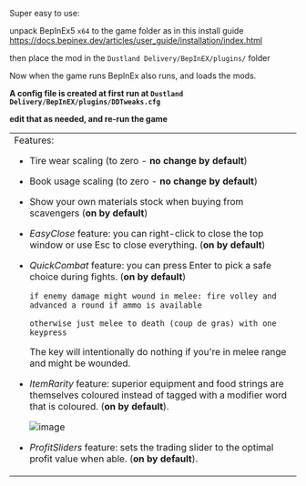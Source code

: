 Super easy to use:

unpack BepInEx5 `x64` to the game folder as in this install guide https://docs.bepinex.dev/articles/user_guide/installation/index.html

then place the mod in the `Dustland Delivery/BepInEX/plugins/` folder

Now when the game runs BepInEx also runs, and loads the mods.  

__A config file is created at first run at `Dustland Delivery/BepInEX/plugins/DDTweaks.cfg`__

__edit that as needed, and re-run the game__
<table>
<tr>
<td>
Features:

* Tire wear scaling (to zero - **no change by default**)
* Book usage scaling (to zero - **no change by default**)
* Show your own materials stock when buying from scavengers (**on by default**)
* *EasyClose* feature: you can right-click to close the top window or use Esc to close everything. (**on by default**)
* *QuickCombat* feature: you can press Enter to pick a safe choice during fights.  (**on by default**)

     `if enemy damage might wound in melee: fire volley and advanced a round if ammo is available`

     `otherwise just melee to death (coup de gras) with one keypress`

     The key will intentionally do nothing if you're in melee range and might be wounded.
* *ItemRarity* feature: superior equipment and food strings are themselves coloured instead of tagged with a modifier word that is coloured. (**on by default**).

     ![image](https://github.com/user-attachments/assets/ba6486e7-e60f-4b1e-bd7d-d08cdedd9dee)


* *ProfitSliders* feature: sets the trading slider to the optimal profit value when able.  (**on by default**).
</td>
</tr>
</table>
